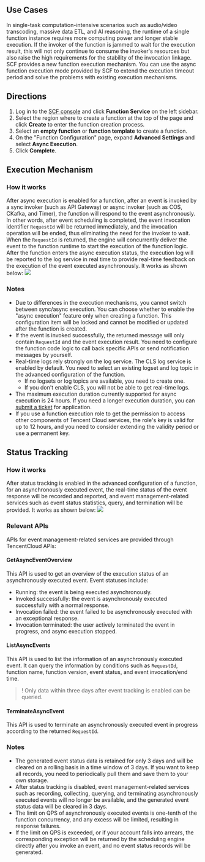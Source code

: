 ## Use Cases

In single-task computation-intensive scenarios such as audio/video transcoding, massive data ETL, and AI reasoning, the runtime of a single function instance requires more computing power and longer stable execution. If the invoker of the function is jammed to wait for the execution result, this will not only continue to consume the invoker's resources but also raise the high requirements for the stability of the invocation linkage.
SCF provides a new function execution mechanism. You can use the async function execution mode provided by SCF to extend the execution timeout period and solve the problems with existing execution mechanisms.

## Directions
1. Log in to the [SCF console](https://console.cloud.tencent.com/scf/list?rid=16&ns=default) and click **Function Service** on the left sidebar.
2. Select the region where to create a function at the top of the page and click **Create** to enter the function creation process.
3. Select an **empty function** or **function template** to create a function.
4. On the "Function Configuration" page, expand **Advanced Settings** and select **Async Execution**.
5. Click **Complete**.




## Execution Mechanism

### How it works

After async execution is enabled for a function, after an event is invoked by a sync invoker (such as API Gateway) or async invoker (such as COS, CKafka, and Timer), the function will respond to the event asynchronously.
In other words, after event scheduling is completed, the event invocation identifier `RequestId` will be returned immediately, and the invocation operation will be ended, thus eliminating the need for the invoker to wait. When the `RequestId` is returned, the engine will concurrently deliver the event to the function runtime to start the execution of the function logic. After the function enters the async execution status, the execution log will be reported to the log service in real time to provide real-time feedback on the execution of the event executed asynchronously. It works as shown below:
![](https://main.qcloudimg.com/raw/8d22b6fdda30bfab2b67f1b4955b9822.png)

### Notes

- Due to differences in the execution mechanisms, you cannot switch between sync/async execution. You can choose whether to enable the "async execution" feature only when creating a function. This configuration item will be locked and cannot be modified or updated after the function is created.
- If the event is invoked successfully, the returned message will only contain `RequestId` and the event execution result. You need to configure the function code logic to call back specific APIs or send notification messages by yourself.
- Real-time logs rely strongly on the log service. The CLS log service is enabled by default. You need to select an existing logset and log topic in the advanced configuration of the function.
  - If no logsets or log topics are available, you need to create one.
  - If you don't enable CLS, you will not be able to get real-time logs.
- The maximum execution duration currently supported for async execution is 24 hours. If you need a longer execution duration, you can [submit a ticket](https://console.cloud.tencent.com/workorder/category) for application.
- If you use a function execution role to get the permission to access other components of Tencent Cloud services, the role's key is valid for up to 12 hours, and you need to consider extending the validity period or use a permanent key.

## Status Tracking

### How it works

After status tracking is enabled in the advanced configuration of a function, for an asynchronously executed event, the real-time status of the event response will be recorded and reported, and event management-related services such as event status statistics, query, and termination will be provided. It works as shown below:
![](https://main.qcloudimg.com/raw/fd4a61d180c6c7744999abaa842dab5d.png)

### Relevant APIs

APIs for event management-related services are provided through TencentCloud APIs:

#### GetAsyncEventOverview
This API is used to get an overview of the execution status of an asynchronously executed event. Event statuses include:

- Running: the event is being executed asynchronously.
- Invoked successfully: the event is asynchronously executed successfully with a normal response.
- Invocation failed: the event failed to be asynchronously executed with an exceptional response.
- Invocation terminated: the user actively terminated the event in progress, and async execution stopped.

#### ListAsyncEvents
This API is used to list the information of an asynchronously executed event. It can query the information by conditions such as `RequestId`, function name, function version, event status, and event invocation/end time.
>! Only data within three days after event tracking is enabled can be queried.


#### TerminateAsyncEvent
This API is used to terminate an asynchronously executed event in progress according to the returned `RequestId`.






### Notes

- The generated event status data is retained for only 3 days and will be cleared on a rolling basis in a time window of 3 days. If you want to keep all records, you need to periodically pull them and save them to your own storage.
- After status tracking is disabled, event management-related services such as recording, collecting, querying, and terminating asynchronously executed events will no longer be available, and the generated event status data will be cleared in 3 days.
- The limit on QPS of asynchronously executed events is one-tenth of the function concurrency, and any excess will be limited, resulting in response failures.
- If the limit on QPS is exceeded, or if your account falls into arrears, the corresponding exception will be returned by the scheduling engine directly after you invoke an event, and no event status records will be generated.


